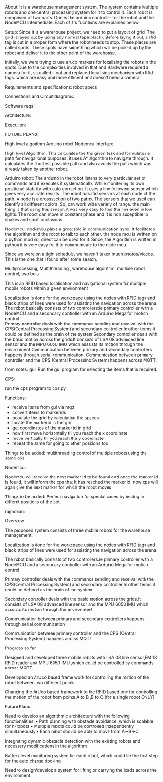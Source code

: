 About:
It is a warehouse management system. The system contains Multiple robots and one central processing system for it to control it. Each robot is comprised of two parts. One is the arduino controller for the robot and the NodeMCU intermediate. Each of it's fucntions are explained below.


Setup: Since it is a warehouse project, we need to put a layout of grid. The grid is layed out by using any normal tape(black). Before laying it out, a rfid tag is put in a proper form where the robot needs to stop. These places are called spots. These spots have something which will be picked up by the robot and deliver it to the other point of the warehouse.

Initially, we were trying to use aruco markers for localizing the robots in the spots. Due to the complexities involved in that and Hardware required a camera for it, so called it out and replaced localising mechanism with Rfid tags. which are easy and more efficent and doesn't need a camera

Requirements and specifications: robot specs


Connections and Circuit diagrams:

Software reqs:

Architecture:


Execution:

FUTURE PLANS:


High level algorithm Arduino robot Nodemcu interface

High level Algorithm: This calculates the the given task and formulates a path for navigational purposes. it uses A* algorithm to navigate through. It calculates the shortest possible path and also avoids the path which was already taken by another robot.

Arduino robot: The arduino in the robot listens to very particular set of commands and it executes it systematically. While monitering its own positional stability with auto correction. It uses a line following sensor which gives very accurate results. The robot has rfid sensors at each node of the path. A node is a crosssection of two paths. The sensors that we used can identify all different colors. So, can work wide variety of range. the main thing is that using this sensor, it was very easy to find the line even in low lights. The robot can move in constant phase and it is non suceptible to shakes and small occlusions.

Nodemcu: nodemcu plays a great role in communication sync. It facilitates the algorithm and the robot to talk to each other. the node mcu is written on a python mod so, direct can be used for it. Since, the Algorithm is written in python it is very easy for it to communicate to the node mcu.

Since we were on a tight schedule, we haven't taken much photos/videos. This is the one that I found after some search.

Multiprocessing, Multithreading , warehouse algorithm, multiple robot control, two bots


This is an RFID based localisation and navigational system for multiple mobile robots within a given environment

Localization is done for the workspace using the nodes with RFID tags and black strips of lines were used for assisting 
the navigation across the arena.
The robot basically consists of two controllers:ie primary  controller with a NodeMCU and a  secondary  controller with 
an Arduino Mega for motion control 	
Primary controller deals with the commands sending and receival with the CPS(Central Processing 
System) and secondary controller.In other terms it could be defined as the brain  of the system
Secondary controller deals with the basic motion across the grids.It consists of LSA 08 advanced line sensor and the MPU 6050 IMU which asssists its motion through the environment
Communication between primary and secondary controllers happens through serial communication.
Communication between primary controller and the CPS (Central Processing System) happens across MQTT.

from notes:
gui:
Run the gui program for selecting the items that is required.

CPS:

run the cps program to cps.py 

Functions:
- receive items from gui via mqtt
- convert items to markerids
- populate the grid by calculating the spaces
- locate the markerid in the grid
- get coordinates of the marker id in grid
- now first move horizontally till you reach the x coordinate
- move vertically till you reach the y coordinate
- repeat the same for going to other positions too

Things to be added:
multithreading control of multiple robots using the same cps

Nodemcu:

Nodemcu will receive the next marker id to be found and
 once the marker id is found, it will inform the cps that It has reached
the marker id. now cps will agan give the next marker for which the robot moves

Things to be added:
Perfect navigation for special cases by testing in differnt positions of the bot.

rajmohan:

Overview

The proposed system consists of three mobile robots for the warehouse management.

Localization is done for the workspace using the nodes with RFID tags and black strips of lines were used for assisting the navigation across the arena.

The robot basically consists of two controllers:ie primary  controller with a NodeMCU and a  secondary  controller with an Arduino Mega for motion control 	

Primary controller deals with the commands sending and receival with the CPS(Central Processing 
System) and secondary controller.In other terms it could be defined as the brain  of the system

Secondary controller deals with the basic motion across the grids.It consists of LSA 08 advanced line sensor and the MPU 6050 IMU which asssists its motion through the environment

Communication between primary and secondary controllers happens through serial communication

Communication between primary controller and the CPS (Central Processing System) happens across MQTT


Progress so far

Designed and developed three mobile robots with LSA 08 line sensor,EM 18 RFID reader and MPU 6050 IMU ,which could be controlled by commands across MQTT.

Developed an ArUco based frame work for controlling the motion of the robot between two different points.

Changing the ArUco based framework to the RFID based one for controlling the motion of the robot from points A to B ,B to C.(for a single robot ONLY)


Future Plans

Need to develop an algorithmic architecture with the following functionalities:
•	Path planning  with obstacle avoidance ,which is scalable for n-robots
•	Multiple robots could be controlled independently  simultaneously
•	Each robot should be able to move from A->B->C
	
Integrating dynamic obstacle detection with the existing robots and necessary modifications in the algorithm

Battery level monitoring system for each robot, which could be the first step for the auto charge docking

Need to design/develop  a system for lifting or carrying the loads across the environment. 



